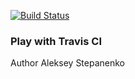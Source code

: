 [![Build Status](https://travis-ci.org/f4rx/play-with-travis.svg?branch=master)](https://travis-ci.org/f4rx/play-with-travis)

### Play with Travis CI

Author Aleksey Stepanenko
